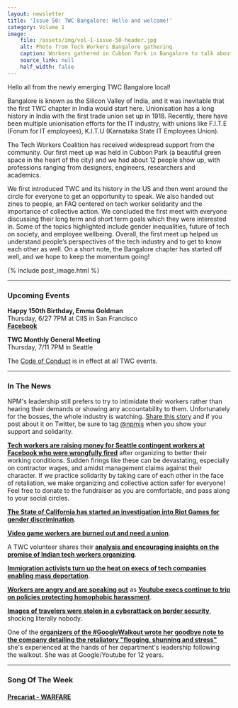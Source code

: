 ```yaml
---
layout: newsletter
title: 'Issue 50: TWC Bangalore: Hello and welcome!'
category: Volume 1
image:
    file: /assets/img/vol-1-issue-50-header.jpg
    alt: Photo from Tech Workers Bangalore gathering
    caption: Workers gathered in Cubbon Park in Bangalore to talk about collective action and worker solidarity in the tech industry
    source_link: null
    half_width: false
---
```


<!-- Content imported from: https://mailchi.mp/4aa7fffbecae/tech-workers-coalition-update-1383205?e=dbff030191 -->

Hello all from the newly emerging TWC Bangalore local!

Bangalore is known as the Silicon Valley of India, and it was inevitable that the first TWC chapter in India would start here. Unionisation has a long history in India with the first trade union set up in 1918. Recently, there have been multiple unionisation efforts for the IT industry, with unions like F.I.T.E (Forum for IT employees), K.I.T.U (Karnataka State IT Employees Union).&nbsp;  

<!--excerpt-->

The Tech Workers Coalition has received widespread support from the community. Our first meet up was held in Cubbon Park (a beautiful green space in the heart of the city) and we had about 12 people show up, with professions ranging from designers, engineers, researchers and academics.&nbsp;  
  
We first introduced TWC and its history in the US and then went around the circle for everyone to get an opportunity to speak. We also handed out zines to people, an FAQ centered on tech worker solidarity and the importance of collective action. We concluded the first meet with everyone discussing their long term and short term goals which they were interested in. Some of the topics highlighted include gender inequalities, future of tech on society, and employee wellbeing. Overall, the first meet up helped us understand people’s perspectives of the tech industry and to get to know each other as well. On a short note, the Bangalore chapter has started off well, and we hope to keep the momentum going!&nbsp;&nbsp;

{% include post_image.html %}

***

###  Upcoming Events

**Happy 150th Birthday, Emma Goldman**  
Thursday, 6/27 7PM at CIIS in San Francisco  
[**Facebook**](https://www.facebook.com/events/303074220599006/)&nbsp;  
  
**TWC Monthly General Meeting**  
Thursday, 7/11 7PM in Seattle&nbsp;

The [Code of Conduct](https://techworkerscoalition.org/community-guide/) is in effect at all TWC events.

***

### In The News

NPM's leadership still prefers to try to intimidate their workers rather than hearing their demands or showing any accountability to them. Unfortunately for the bosses, the whole industry is watching. [Share this story](https://www.theregister.co.uk/2019/06/14/npm_union_busting_claims/)&nbsp;and if you post about it on Twitter, be sure to tag [@npmjs](https://twitter.com/npmjs) when you show your support and solidarity.  
  
[**Tech workers are raising money for Seattle contingent workers at Facebook who were wrongfully fired**](https://www.gofundme.com/f/solidarity-fund-for-fired-fb-contingent-workers) after organizing to better their working conditions. Sudden firings like these can be devastating, especially on contractor wages, and amidst management claims against their character. If we practice solidarity by taking care of each other in the face of retaliation, we make organizing and collective action safer for everyone! Feel free to donate to the fundraiser as you are comfortable, and pass along to your social circles.

[**The State of California has started an investigation into Riot Games for gender discrimination**](https://kotaku.com/the-state-of-california-is-investigating-riot-games-for-1835463823).  
  
[**Video game workers are burned out and need a union**](https://time.com/5603329/e3-video-game-creators-union/).  
  
A TWC volunteer shares their [**analysis and encouraging insights on the promise of Indian tech workers organizing**](https://www.jamhoor.org/read/2019/5/25/bay-areass-indian-tech-workers-bourgeois-individualists-saffron-trumpists-or-proletarian-insurgents).  
  
[**Immigration activists turn up the heat on execs of&nbsp;tech companies enabling mass deportation**](https://www.vox.com/recode/2019/6/11/18660531/tech-companies-enabling-machine-deportation-immigrant-advocates-erika-andiola-trump-jonathan-ryan).  
  
[**Workers are angry and are speaking out**](https://www.theverge.com/2019/6/7/18656540/googles-youtube-lgbtq-employees-harassment-policies-pride-month) as [**Youtube execs continue to trip on policies protecting homophobic harassment**](https://www.theverge.com/2019/6/10/18660473/youtube-lgbtq-susan-wojcicki-carlos-maza-steven-crowder).  
  
[**Images of travelers were stolen in a cyberattack on border security**](https://www.nytimes.com/2019/06/10/us/politics/customs-data-breach.html), shocking literally nobody.  
  
One of the [**organizers of the #GoogleWalkout wrote her goodbye note to the company detailing the retaliatory "flogging, shunning and stress"**](https://www.theguardian.com/technology/2019/jun/07/google-walkout-organizer-claire-stapleton-resigns) she's experienced at the hands of her department's leadership following the walkout. She was at Google/Youtube for 12 years.

***

###  Song Of The Week

#### [Precariat - WARFARE](https://soundcloud.com/precariatmusic/warfare-sunday-mix)
